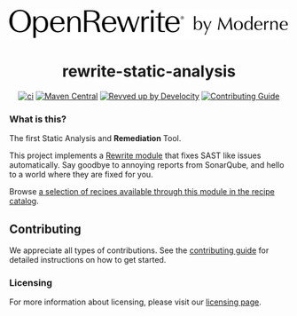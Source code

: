 <p align="center">
  <a href="https://docs.openrewrite.org">
    <picture>
      <source media="(prefers-color-scheme: dark)" srcset="https://github.com/openrewrite/rewrite/raw/main/doc/logo-oss-dark.svg">
      <source media="(prefers-color-scheme: light)" srcset="https://github.com/openrewrite/rewrite/raw/main/doc/logo-oss-light.svg">
      <img alt="OpenRewrite Logo" src="https://github.com/openrewrite/rewrite/raw/main/doc/logo-oss-light.svg" width='600px'>
    </picture>
  </a>
</p>

<div align="center">
  <h1>rewrite-static-analysis</h1>
</div>

<div align="center">

<!-- Keep the gap above this line, otherwise they won't render correctly! -->
[![ci](https://github.com/openrewrite/rewrite-static-analysis/actions/workflows/ci.yml/badge.svg)](https://github.com/openrewrite/rewrite-static-analysis/actions/workflows/ci.yml)
[![Maven Central](https://img.shields.io/maven-central/v/org.openrewrite.recipe/rewrite-static-analysis.svg)](https://mvnrepository.com/artifact/org.openrewrite.recipe/rewrite-static-analysis)
[![Revved up by Develocity](https://img.shields.io/badge/Revved%20up%20by-Develocity-06A0CE?logo=Gradle&labelColor=02303A)](https://ge.openrewrite.org/scans)
[![Contributing Guide](https://img.shields.io/badge/Contributing-Guide-informational)](https://github.com/openrewrite/.github/blob/main/CONTRIBUTING.md)
</div>

### What is this?

The first Static Analysis and **Remediation** Tool.

This project implements a [Rewrite module](https://github.com/openrewrite/rewrite) that fixes SAST like issues automatically. Say goodbye to annoying reports from SonarQube, and hello to a world where they are fixed for you.

Browse [a selection of recipes available through this module in the recipe catalog](https://docs.openrewrite.org/recipes/staticanalysis).

## Contributing

We appreciate all types of contributions. See the [contributing guide](https://github.com/openrewrite/.github/blob/main/CONTRIBUTING.md) for detailed instructions on how to get started.

### Licensing

For more information about licensing, please visit our [licensing page](https://docs.openrewrite.org/licensing/openrewrite-licensing).
